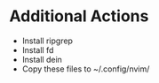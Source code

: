 # Additional Actions
- Install ripgrep
- Install fd
- Install dein
- Copy these files to ~/.config/nvim/
